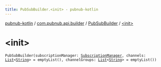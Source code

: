 ```yaml
---
title: PubSubBuilder.<init> - pubnub-kotlin
---
```


[pubnub-kotlin](../../index.html) / [com.pubnub.api.builder](../index.html) / [PubSubBuilder](index.html) / [&lt;init&gt;](./-init-.html)

# &lt;init&gt;

`PubSubBuilder(subscriptionManager: `[`SubscriptionManager`](../../com.pubnub.api.managers/-subscription-manager/index.html)`, channels: `[`List`](https://kotlinlang.org/api/latest/jvm/stdlib/kotlin.collections/-list/index.html)`<`[`String`](https://kotlinlang.org/api/latest/jvm/stdlib/kotlin/-string/index.html)`> = emptyList(), channelGroups: `[`List`](https://kotlinlang.org/api/latest/jvm/stdlib/kotlin.collections/-list/index.html)`<`[`String`](https://kotlinlang.org/api/latest/jvm/stdlib/kotlin/-string/index.html)`> = emptyList())`